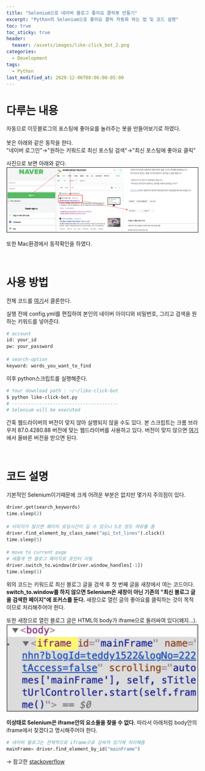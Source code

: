 ```yaml
---
title: "Selenium으로 네이버 블로그 좋아요 클릭봇 만들기"
excerpt: "Python의 Selenium으로 좋아요 클릭 자동화 하는 법 및 코드 설명"
toc: true
toc_sticky: true
header:
  teaser: /assets/images/like-click_bot_2.png
categories:
  - Development 
tags:
  - Python
last_modified_at: 2020-12-06T08:06:00-05:00
---
```


# 다루는 내용  
자동으로 이웃블로그의 포스팅에 좋아요를 눌러주는 봇을 만들어보기로 하였다.  
<br>
봇은 아래와 같은 동작을 한다.  
"네이버 로그인"→"원하는 키워드로 최신 포스팅 검색"→"최신 포스팅에 좋아요 클릭"  
  
사진으로 보면 아래와 같다.  
![like-click_bot_2](/assets/images/like-click_bot_2.png)   

또한 Mac환경에서 동작확인을 하였다.

<br>

# 사용 방법
전체 코드를 [여기](https://github.com/donggyuu/like-click-bot)서 클론한다.  

실행 전에 config.yml를 편집하여 본인의 네이버 아이디와 비밀번호, 그리고 검색을 원하는 키워드를 넣어준다.
```bash
# account
id: your_id
pw: your_password

# search-option
keyword: words_you_want_to_find
```

이후 python스크립트를 실행해준다.
```bash
# Your download path : ~/~/like-click-bot
$ python like-click-bot.py
# ---------------------------------------
# Selenium will be executed
```

간혹 웹드라이버의 버전이 맞지 않아 실행되지 않을 수도 있다. 본 스크립트는 크롬 브라우저 87.0.4280.88 버전에 맞는 웹드라이버를 사용하고 있다. 버전이 맞지 않으면 [여기](https://sites.google.com/a/chromium.org/chromedriver/downloads)에서 올바른 버전을 받으면 된다.  

<br>

# 코드 설명 
기본적인 Selenium이기때문에 크게 어려운 부분은 없지만 몇가지 주의점이 있다.

```python
driver.get(search_keywords)
time.sleep(2)

# 이미지가 많으면 페이지 로딩시간이 길 수 있으니 5초 정도 여유를 줌
driver.find_element_by_class_name("api_txt_lines").click()
time.sleep(5)

# move to current page
# 새롭게 연 블로그 페이지로 포인터 이동
driver.switch_to.window(driver.window_handles[-1])
time.sleep(1)
```
위의 코드는 키워드로 최신 블로그 글을 검색 후 첫 번째 글을 새창에서 여는 코드이다. **switch_to.window를 하지 않으면 Selenium은 새창이 아닌 기존의 "최신 블로그 글을 검색한 페이지"에 포커스를 둔다.** 새창으로 열린 글의 좋아요를 클릭하는 것이 목적이므로 처리해주어야 한다.


또한 새창으로 열린 블로그 글은 HTML의 body가 iframe으로 둘러싸여 있다(왜지...).  
![like-click_bot](/assets/images/like-click_bot.png)  

**이상태로 Selenium은 iframe안의 요소들을 찾을 수 없다.** 따라서 아래처럼 body안의 iframe에서 찾겠다고 명시해주어야 한다.

```python
# 네이버 블로그는 전체적으로 iframe으로 감싸져 있기에 처리해줌
mainFrame= driver.find_element_by_id("mainFrame")
```

→ 참고한 
[stackoverflow](https://stackoverflow.com/questions/52751923/unable-to-locate-element-within-an-iframe-through-selenium/52752249)  
